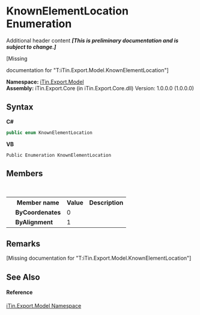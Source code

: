 # KnownElementLocation Enumeration
Additional header content _**\[This is preliminary documentation and is subject to change.\]**_

\[Missing <summary> documentation for "T:iTin.Export.Model.KnownElementLocation"\]

**Namespace:**&nbsp;<a href="ef57ffcc-e95e-b212-5a46-9aa6f5a3511f">iTin.Export.Model</a><br />**Assembly:**&nbsp;iTin.Export.Core (in iTin.Export.Core.dll) Version: 1.0.0.0 (1.0.0.0)

## Syntax

**C#**<br />
``` C#
public enum KnownElementLocation
```

**VB**<br />
``` VB
Public Enumeration KnownElementLocation
```


## Members
&nbsp;<table><tr><th></th><th>Member name</th><th>Value</th><th>Description</th></tr><tr><td /><td target="F:iTin.Export.Model.KnownElementLocation.ByCoordenates">**ByCoordenates**</td><td>0</td><td /></tr><tr><td /><td target="F:iTin.Export.Model.KnownElementLocation.ByAlignment">**ByAlignment**</td><td>1</td><td /></tr></table>

## Remarks
\[Missing <remarks> documentation for "T:iTin.Export.Model.KnownElementLocation"\]

## See Also


#### Reference
<a href="ef57ffcc-e95e-b212-5a46-9aa6f5a3511f">iTin.Export.Model Namespace</a><br />